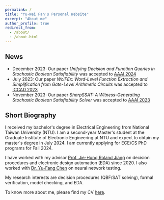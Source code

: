 ```yaml
---
permalink: /
title: "Yu-Wei Fan's Personal Website"
excerpt: "About me"
author_profile: true
redirect_from: 
  - /about/
  - /about.html
---
```


## News

- December 2023: Our paper _Unifying Decision and Function Queries in Stochastic Boolean Satisfiability_ was accepted to [AAAI 2024](https://aaai.org/aaai-conference/)
- July 2023: Our paper _WolFEx: Word-Level Function Extraction and Simplification from Gate-Level Arithmetic Circuits_ was accepted to [ICCAD 2023](https://2023.iccad.com/)
- November 2023: Our paper _SharpSSAT: A Witness-Generating Stochastic Boolean Satisfiability Solver_ was accepted to [AAAI 2023](https://aaai-23.aaai.org/)

## Short Biography

I received my bachelor's degree in Electrical Engineering from National Taiwan University (NTU).
I am a second-year Master's student at the Graduate Institute of Electronic Engineering at NTU and expect to obtain my master's degree in July 2024.
I am currently applying for ECE/CS PhD programs for Fall 2024.

I have worked with my advisor [Prof. Jie-Hong Roland Jiang](http://cc.ee.ntu.edu.tw/~jhjiang/) on decision procedures and electronic design automation (EDA) since 2020. I also worked with [Dr. Yu-Fang Chen](https://bull.iis.sinica.edu.tw/yfc/doku.php) on neural network testing.

My research interests are decision procedures (QBF/SAT solving), formal verification, model checking, and EDA.

To know more about me, please find my CV [here](../files/CV.pdf).

